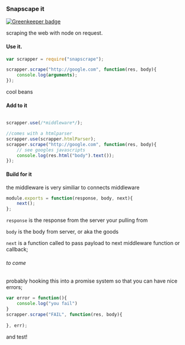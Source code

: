 ### Snapscape it

[![Greenkeeper badge](https://badges.greenkeeper.io/jcblw/snapscrape.svg)](https://greenkeeper.io/)

scraping the web with node on request.

#### Use it.

```javascript
var scrapper = require("snapscrape");

scrapper.scrape("http://google.com", function(res, body){
	console.log(arguments);
});
```
cool beans

#### Add to it

```javascript

scrapper.use(/*middleware*/);

//comes with a htmlparser
scrapper.use(scrapper.htmlParser);
scrapper.scrape("http://google.com", function(res, body){
	// see googles javascripts
	console.log(res.html("body").text());
});
```

#### Build for it

the middleware is very similiar to connects middleware

```javascript
module.exports = function(response, body, next){
	next();	
};
```

`response` is the response from the server your pulling from

`body` is the body from server, or aka the goods

`next` is a function called to pass payload to next middleware function or callback;

###### to come

probably hooking this into a promise system so that you can have nice errors;

```javascript
var error = function(){
	console.log("you fail")
}
scrapper.scrape("FAIL", function(res, body){
	
}, err);
```

and test!




